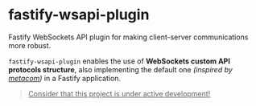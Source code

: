 # fastify-wsapi-plugin

Fastify WebSockets API plugin for making client-server communications more robust.

`fastify-wsapi-plugin` enables the use of **WebSockets custom API protocols structure**, also implementing the default one _(inspired by [metacom](https://www.npmjs.com/package/metacom))_ in a Fastify application.

> <u>Consider that this project is under active development!</u>